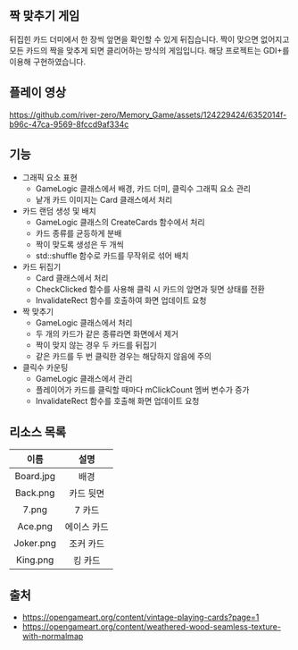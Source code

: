 ## 짝 맞추기 게임
뒤집힌 카드 더미에서 한 장씩 앞면을 확인할 수 있게 뒤집습니다. 짝이 맞으면 없어지고 모든 카드의 짝을 맞추게 되면 클리어하는 방식의 게임입니다. 해당 프로젝트는 GDI+를 이용해 구현하였습니다.

## 플레이 영상
https://github.com/river-zero/Memory_Game/assets/124229424/6352014f-b96c-47ca-9569-8fccd9af334c

## 기능
- 그래픽 요소 표현
  - GameLogic 클래스에서 배경, 카드 더미, 클릭수 그래픽 요소 관리
  - 낱개 카드 이미지는 Card 클래스에서 처리
- 카드 랜덤 생성 및 배치
  - GameLogic 클래스의 CreateCards 함수에서 처리
  - 카드 종류를 균등하게 분배
  - 짝이 맞도록 생성은 두 개씩
  - std::shuffle 함수로 카드를 무작위로 섞어 배치
- 카드 뒤집기
  - Card 클래스에서 처리
  - CheckClicked 함수를 사용해 클릭 시 카드의 앞면과 뒷면 상태를 전환
  - InvalidateRect 함수를 호출하여 화면 업데이트 요청
- 짝 맞추기
  - GameLogic 클래스에서 처리
  - 두 개의 카드가 같은 종류라면 화면에서 제거
  - 짝이 맞지 않는 경우 두 카드를 뒤집기
  - 같은 카드를 두 번 클릭한 경우는 해당하지 않음에 주의
- 클릭수 카운팅
  - GameLogic 클래스에서 관리
  - 플레이어가 카드를 클릭할 때마다 mClickCount 멤버 변수가 증가
  - InvalidateRect 함수를 호출해 화면 업데이트 요청

## 리소스 목록
|   이름    |    설명     |
| :-------: | :---------: |
| Board.jpg |    배경     |
| Back.png  |  카드 뒷면  |
|   7.png   |   7 카드    |
|  Ace.png  | 에이스 카드 |
| Joker.png |  조커 카드  |
| King.png  |   킹 카드   |


## 출처
- https://opengameart.org/content/vintage-playing-cards?page=1
- https://opengameart.org/content/weathered-wood-seamless-texture-with-normalmap
